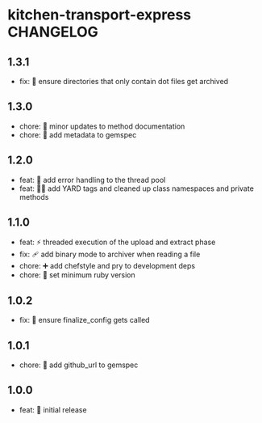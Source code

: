 # kitchen-transport-express CHANGELOG

## 1.3.1
* fix: 🐛 ensure directories that only contain dot files get archived

## 1.3.0
* chore: 📝 minor updates to method documentation
* chore: 🔧 add metadata to gemspec

## 1.2.0
* feat: 🥅 add error handling to the thread pool
* feat: 📝🎨 add YARD tags and cleaned up class namespaces and private methods

## 1.1.0
* feat: ⚡️ threaded execution of the upload and extract phase
* fix: 🩹 add binary mode to archiver when reading a file
* chore: ➕ add chefstyle and pry to development deps
* chore: 📌 set minimum ruby version

## 1.0.2
* fix: 🐛 ensure finalize_config gets called

## 1.0.1
* chore: 📝 add github_url to gemspec

## 1.0.0
* feat: 🎉 initial release

